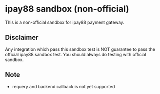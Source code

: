 # ipay88 sandbox (non-official)

This is a non-official sandbox for ipay88 payment gateway.

## Disclaimer

Any integration which pass this sandbox test is NOT guarantee to pass the official ipay88 sandbox test. You should always do testing with official sandbox.

## Note
 - requery and backend callback is not yet supported

